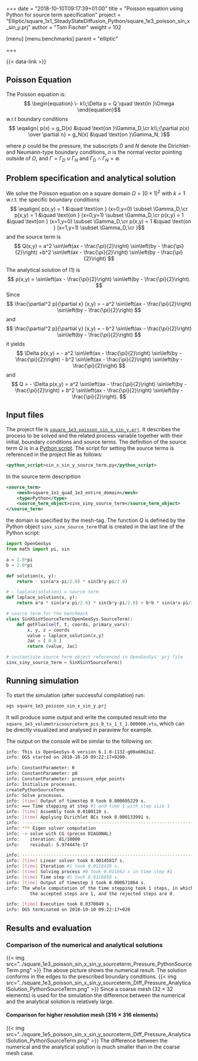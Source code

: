 +++
date = "2018-10-10T09:17:39+01:00"
title = "Poisson equation using Python for source term specification"
project = "Elliptic/square_1x1_SteadyStateDiffusion_Python/square_1e3_poisson_sin_x_sin_y.prj"
author = "Tom Fischer"
weight = 102

[menu]
  [menu.benchmarks]
    parent = "elliptic"

+++

{{< data-link >}}

## Poisson Equation

The Poisson equation is:
$$
\begin{equation}
\- k\\;\Delta p = Q \quad \text{in }\Omega
\end{equation}$$
w.r.t boundary conditions
$$
\eqalign{
p(x) = g_D(x) &\quad \text{on }\Gamma_D,\cr
k\\;{\partial p(x) \over \partial n} = g_N(x) &\quad \text{on }\Gamma_N,
}$$

where $p$ could be the pressure, the subscripts $D$ and $N$ denote the
Dirichlet- and Neumann-type boundary conditions, $n$ is the normal vector
pointing outside of $\Omega$, and $\Gamma = \Gamma_D \cup \Gamma_N$ and
$\Gamma_D \cap \Gamma_N = \emptyset$.

## Problem specification and analytical solution

We solve the Poisson equation on a square domain $\Omega = [0\times 1]^2$
with $k = 1$ w.r.t. the specific boundary conditions:
$$
\eqalign{
p(x,y) = 1 &\quad \text{on } (x=0,y=0) \subset \Gamma_D,\cr
p(x,y) = 1 &\quad \text{on } (x=0,y=1) \subset \Gamma_D,\cr
p(x,y) = 1 &\quad \text{on } (x=1,y=0) \subset \Gamma_D,\cr
p(x,y) = 1 &\quad \text{on } (x=1,y=1) \subset \Gamma_D,\cr
}$$
and the source term is
$$
Q(x,y) = a^2 \sin\left(ax - \frac{\pi}{2}\right) \sin\left(by - \frac{\pi}{2}\right)
+b^2 \sin\left(ax - \frac{\pi}{2}\right) \sin\left(by - \frac{\pi}{2}\right)
$$

The analytical solution of (1) is
$$
p(x,y) = \sin\left(ax - \frac{\pi}{2}\right)
        \sin\left(by - \frac{\pi}{2}\right).
$$
Since
$$
\frac{\partial^2 p}{\partial x} (x,y)
    = - a^2 \sin\left(ax - \frac{\pi}{2}\right)
        \sin\left(by - \frac{\pi}{2}\right)
$$
and
$$
\frac{\partial^2 p}{\partial y} (x,y)
    = - b^2 \sin\left(ax - \frac{\pi}{2}\right)
        \sin\left(by - \frac{\pi}{2}\right)
$$
it yields
$$
\Delta p(x,y)
    = - a^2 \sin\left(ax - \frac{\pi}{2}\right) \sin\left(by - \frac{\pi}{2}\right)
    - b^2 \sin\left(ax - \frac{\pi}{2}\right) \sin\left(by - \frac{\pi}{2}\right)
$$
and
$$
Q = - \Delta p(x,y)
    = a^2 \sin\left(ax - \frac{\pi}{2}\right) \sin\left(by - \frac{\pi}{2}\right)
    + b^2 \sin\left(ax - \frac{\pi}{2}\right) \sin\left(by - \frac{\pi}{2}\right).
$$

## Input files

The project file is
[`square_1e3_poisson_sin_x_sin_y.prj`](https://gitlab.opengeosys.org/ogs/ogs/-/tree/master/Tests/Data/Elliptic/square_1x1_SteadyStateDiffusion_Python/square_1e3_poisson_sin_x_sin_y.prj). It describes the
process to be solved and the related process variable together with their
initial, boundary conditions and source terms. The definition of the source term
$Q$ is in a [Python
script](https://gitlab.opengeosys.org/ogs/ogs/-/tree/master/Tests/Data/Elliptic/square_1x1_SteadyStateDiffusion_Python/sin_x_sin_y_source_term.py).
The script for setting the source terms is referenced in the project file as
follows:

```xml
<python_script>sin_x_sin_y_source_term.py</python_script>
```

In the source term descripition

```xml
<source_term>
    <mesh>square_1x1_quad_1e3_entire_domain</mesh>
    <type>Python</type>
    <source_term_object>sinx_siny_source_term</source_term_object>
</source_term>
```

the domain is specified by the mesh-tag. The function $Q$ is defined by the
Python object `sinx_sinx_source_term` that is created in the last line of the
Python script:

```python
import OpenGeoSys
from math import pi, sin

a = 2.0*pi
b = 2.0*pi

def solution(x, y):
    return - sin(a*x-pi/2.0) * sin(b*y-pi/2.0)

# - laplace(solution) = source term
def laplace_solution(x, y):
    return a*a * sin(a*x-pi/2.0) * sin(b*y-pi/2.0) + b*b * sin(a*x-pi/2.0) * sin(b*y-pi/2.0)

# source term for the benchmark
class SinXSinYSourceTerm(OpenGeoSys.SourceTerm):
    def getFlux(self, t, coords, primary_vars):
        x, y, z = coords
        value = laplace_solution(x,y)
        Jac = [ 0.0 ]
        return (value, Jac)

# instantiate source term object referenced in OpenGeoSys' prj file
sinx_siny_source_term = SinXSinYSourceTerm()
```

## Running simulation

To start the simulation (after successful compilation) run:

```bash
ogs square_1e3_poisson_sin_x_sin_y.prj
```

It will produce some output and write the computed result into the
`square_1e3_volumetricsourceterm_pcs_0_ts_1_t_1.000000.vtu`, which can be
directly visualized and analysed in paraview for example.

The output on the console will be similar to the following on:

```bash
info: This is OpenGeoSys-6 version 6.1.0-1132-g00a6062a2.
info: OGS started on 2018-10-10 09:22:17+0200.

info: ConstantParameter: K
info: ConstantParameter: p0
info: ConstantParameter: pressure_edge_points
info: Initialize processes.
createPythonSourceTerm
info: Solve processes.
info: [time] Output of timestep 0 took 0.000695229 s.
info: === Time stepping at step #1 and time 1 with step size 1
info: [time] Assembly took 0.0100119 s.
info: [time] Applying Dirichlet BCs took 0.000133991 s.
info: ------------------------------------------------------------------
info: *** Eigen solver computation
info: -> solve with CG (precon DIAGONAL)
info:    iteration: 81/10000
info:    residual: 5.974447e-17

info: ------------------------------------------------------------------
info: [time] Linear solver took 0.00145817 s.
info: [time] Iteration #1 took 0.0116439 s.
info: [time] Solving process #0 took 0.011662 s in time step #1
info: [time] Time step #1 took 0.0116858 s.
info: [time] Output of timestep 1 took 0.000671864 s.
info: The whole computation of the time stepping took 1 steps, in which
         the accepted steps are 1, and the rejected steps are 0.

info: [time] Execution took 0.0370049 s.
info: OGS terminated on 2018-10-10 09:22:17+020
```

## Results and evaluation

### Comparison of the numerical and analytical solutions

{{< img src="../square_1e3_poisson_sin_x_sin_y_sourceterm_Pressure_PythonSourceTerm.png" >}}
The above picture shows the numerical result. The solution conforms in the edges
to the prescribed boundary conditions.
{{< img src="../square_1e3_poisson_sin_x_sin_y_sourceterm_Diff_Pressure_AnalyticalSolution_PythonSourceTerm.png" >}}
Since a coarse mesh ($32 \times 32$ elements) is used for the simulation the
difference between the numerical and the analytical solution is relatively large.

#### Comparison for higher resolution mesh ($316 \times 316$ elements)

{{< img src="../square_1e5_poisson_sin_x_sin_y_sourceterm_Diff_Pressure_AnalyticalSolution_PythonSourceTerm.png" >}}
The difference between the numerical and the analytical solution is much smaller
than in the coarse mesh case.
